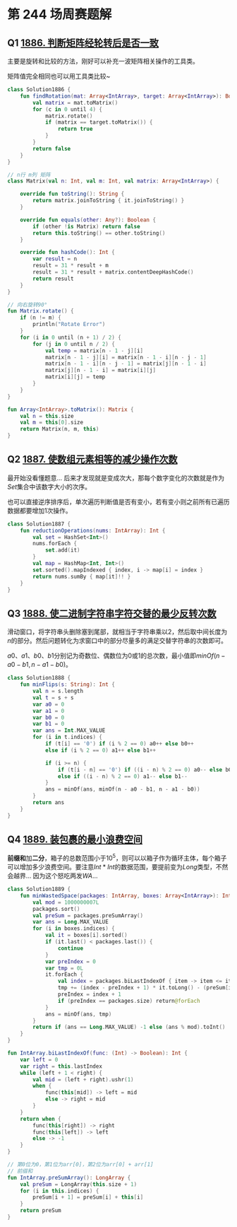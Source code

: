 # 第 244 场周赛题解

## Q1 [1886. 判断矩阵经轮转后是否一致](https://leetcode-cn.com/problems/determine-whether-matrix-can-be-obtained-by-rotation/)

主要是旋转和比较的方法，刚好可以补充一波矩阵相关操作的工具类。

矩阵值完全相同也可以用工具类比较~

```kotlin
class Solution1886 {
    fun findRotation(mat: Array<IntArray>, target: Array<IntArray>): Boolean {
        val matrix = mat.toMatrix()
        for (c in 0 until 4) {
            matrix.rotate()
            if (matrix == target.toMatrix()) {
                return true
            }
        }
        return false
    }
}

// n行 m列 矩阵
class Matrix(val n: Int, val m: Int, val matrix: Array<IntArray>) {

    override fun toString(): String {
        return matrix.joinToString { it.joinToString() }
    }

    override fun equals(other: Any?): Boolean {
        if (other !is Matrix) return false
        return this.toString() == other.toString()
    }

    override fun hashCode(): Int {
        var result = n
        result = 31 * result + m
        result = 31 * result + matrix.contentDeepHashCode()
        return result
    }
}

// 向右旋转90°
fun Matrix.rotate() {
    if (n != m) {
        println("Rotate Error")
    }
    for (i in 0 until (n + 1) / 2) {
        for (j in 0 until n / 2) {
            val temp = matrix[n - 1 - j][i]
            matrix[n - 1 - j][i] = matrix[n - 1 - i][n - j - 1]
            matrix[n - 1 - i][n - j - 1] = matrix[j][n - 1 - i]
            matrix[j][n - 1 - i] = matrix[i][j]
            matrix[i][j] = temp
        }
    }
}

fun Array<IntArray>.toMatrix(): Matrix {
    val n = this.size
    val m = this[0].size
    return Matrix(n, m, this)
}
```

## Q2 [1887. 使数组元素相等的减少操作次数](https://leetcode-cn.com/problems/reduction-operations-to-make-the-array-elements-equal/)

最开始没看懂题意... 后来才发现就是变成次大，那每个数字变化的次数就是作为$Set$集合中该数字大小的次序。

也可以直接逆序排序后，单次遍历判断值是否有变小，若有变小则之前所有已遍历数据都要增加$1$次操作。

```kotlin
class Solution1887 {
    fun reductionOperations(nums: IntArray): Int {
        val set = HashSet<Int>()
        nums.forEach {
            set.add(it)
        }
        val map = HashMap<Int, Int>()
        set.sorted().mapIndexed { index, i -> map[i] = index }
        return nums.sumBy { map[it]!! }
    }
}
```

## Q3 [1888. 使二进制字符串字符交替的最少反转次数](https://leetcode-cn.com/problems/minimum-number-of-flips-to-make-the-binary-string-alternating/)

滑动窗口，将字符串头删除塞到尾部，就相当于字符串乘以$2$，然后取中间长度为$n$的部分。然后问题转化为求窗口中的部分尽量多的满足交替字符串的次数即可。

$a0、a1、b0、b1$分别记为奇数位、偶数位为$0$或$1$的总次数，最小值即$minOf(n - a0 - b1, n - a1 - b0)$。

```kotlin
class Solution1888 {
    fun minFlips(s: String): Int {
        val n = s.length
        val t = s + s
        var a0 = 0
        var a1 = 0
        var b0 = 0
        var b1 = 0
        var ans = Int.MAX_VALUE
        for (i in t.indices) {
            if (t[i] == '0') if (i % 2 == 0) a0++ else b0++
            else if (i % 2 == 0) a1++ else b1++

            if (i >= n) {
                if (t[i - n] == '0') if ((i - n) % 2 == 0) a0-- else b0--
                else if ((i - n) % 2 == 0) a1-- else b1--
            }
            ans = minOf(ans, minOf(n - a0 - b1, n - a1 - b0))
        }
        return ans
    }
}
```

## Q4 [1889. 装包裹的最小浪费空间](https://leetcode-cn.com/problems/minimum-space-wasted-from-packaging/)

**前缀和**加**二分**，箱子的总数范围小于$10^5$，则可以以箱子作为循环主体，每个箱子可以增加多少浪费空间。要注意$Int * Int$的数据范围，要提前变为$Long$类型，不然会越界... 因为这个怒吃两发$WA$...

```kotlin
class Solution1889 {
    fun minWastedSpace(packages: IntArray, boxes: Array<IntArray>): Int {
        val mod = 1000000007L
        packages.sort()
        val preSum = packages.preSumArray()
        var ans = Long.MAX_VALUE
        for (i in boxes.indices) {
            val it = boxes[i].sorted()
            if (it.last() < packages.last()) {
                continue
            }
            var preIndex = 0
            var tmp = 0L
            it.forEach {
                val index = packages.biLastIndexOf { item -> item <= it }
                tmp += (index - preIndex + 1) * it.toLong() - (preSum[index + 1] - preSum[preIndex])
                preIndex = index + 1
                if (preIndex == packages.size) return@forEach
            }
            ans = minOf(ans, tmp)
        }
        return if (ans == Long.MAX_VALUE) -1 else (ans % mod).toInt()
    }
}

fun IntArray.biLastIndexOf(func: (Int) -> Boolean): Int {
    var left = 0
    var right = this.lastIndex
    while (left + 1 < right) {
        val mid = (left + right).ushr(1)
        when {
            func(this[mid]) -> left = mid
            else -> right = mid
        }
    }
    return when {
        func(this[right]) -> right
        func(this[left]) -> left
        else -> -1
    }
}

// 第0位为0，第1位为arr[0]，第2位为arr[0] + arr[1]
// 前缀和
fun IntArray.preSumArray(): LongArray {
    val preSum = LongArray(this.size + 1)
    for (i in this.indices) {
        preSum[i + 1] = preSum[i] + this[i]
    }
    return preSum
}
```



